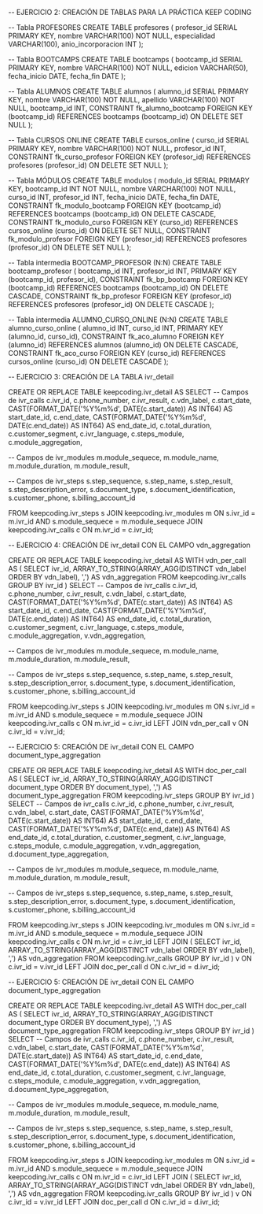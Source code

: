 -- EJERCICIO 2: CREACIÓN DE TABLAS PARA LA PRÁCTICA KEEP CODING

-- Tabla PROFESORES
CREATE TABLE profesores (
    profesor_id SERIAL PRIMARY KEY,
    nombre VARCHAR(100) NOT NULL,
    especialidad VARCHAR(100),
    anio_incorporacion INT
);

-- Tabla BOOTCAMPS
CREATE TABLE bootcamps (
    bootcamp_id SERIAL PRIMARY KEY,
    nombre VARCHAR(100) NOT NULL,
    edicion VARCHAR(50),
    fecha_inicio DATE,
    fecha_fin DATE
);

-- Tabla ALUMNOS
CREATE TABLE alumnos (
    alumno_id SERIAL PRIMARY KEY,
    nombre VARCHAR(100) NOT NULL,
    apellido VARCHAR(100) NOT NULL,
    bootcamp_id INT,
    CONSTRAINT fk_alumno_bootcamp FOREIGN KEY (bootcamp_id)
        REFERENCES bootcamps (bootcamp_id)
        ON DELETE SET NULL
);

-- Tabla CURSOS ONLINE
CREATE TABLE cursos_online (
    curso_id SERIAL PRIMARY KEY,
    nombre VARCHAR(100) NOT NULL,
    profesor_id INT,
    CONSTRAINT fk_curso_profesor FOREIGN KEY (profesor_id)
        REFERENCES profesores (profesor_id)
        ON DELETE SET NULL
);

-- Tabla MÓDULOS
CREATE TABLE modulos (
    modulo_id SERIAL PRIMARY KEY,
    bootcamp_id INT NOT NULL,
    nombre VARCHAR(100) NOT NULL,
    curso_id INT,
    profesor_id INT,
    fecha_inicio DATE,
    fecha_fin DATE,
    CONSTRAINT fk_modulo_bootcamp FOREIGN KEY (bootcamp_id)
        REFERENCES bootcamps (bootcamp_id)
        ON DELETE CASCADE,
    CONSTRAINT fk_modulo_curso FOREIGN KEY (curso_id)
        REFERENCES cursos_online (curso_id)
        ON DELETE SET NULL,
    CONSTRAINT fk_modulo_profesor FOREIGN KEY (profesor_id)
        REFERENCES profesores (profesor_id)
        ON DELETE SET NULL
);

-- Tabla intermedia BOOTCAMP_PROFESOR (N:N)
CREATE TABLE bootcamp_profesor (
    bootcamp_id INT,
    profesor_id INT,
    PRIMARY KEY (bootcamp_id, profesor_id),
    CONSTRAINT fk_bp_bootcamp FOREIGN KEY (bootcamp_id)
        REFERENCES bootcamps (bootcamp_id)
        ON DELETE CASCADE,
    CONSTRAINT fk_bp_profesor FOREIGN KEY (profesor_id)
        REFERENCES profesores (profesor_id)
        ON DELETE CASCADE
);

-- Tabla intermedia ALUMNO_CURSO_ONLINE (N:N)
CREATE TABLE alumno_curso_online (
    alumno_id INT,
    curso_id INT,
    PRIMARY KEY (alumno_id, curso_id),
    CONSTRAINT fk_aco_alumno FOREIGN KEY (alumno_id)
        REFERENCES alumnos (alumno_id)
        ON DELETE CASCADE,
    CONSTRAINT fk_aco_curso FOREIGN KEY (curso_id)
        REFERENCES cursos_online (curso_id)
        ON DELETE CASCADE
);




-- EJERCICIO 3: CREACIÓN DE LA TABLA ivr_detail

CREATE OR REPLACE TABLE keepcoding.ivr_detail AS
SELECT
  -- Campos de ivr_calls
  c.ivr_id,
  c.phone_number,
  c.ivr_result,
  c.vdn_label,
  c.start_date,
  CAST(FORMAT_DATE('%Y%m%d', DATE(c.start_date)) AS INT64) AS start_date_id,
  c.end_date,
  CAST(FORMAT_DATE('%Y%m%d', DATE(c.end_date)) AS INT64)   AS end_date_id,
  c.total_duration,
  c.customer_segment,
  c.ivr_language,
  c.steps_module,
  c.module_aggregation,

  -- Campos de ivr_modules
  m.module_sequece,
  m.module_name,
  m.module_duration,
  m.module_result,

  -- Campos de ivr_steps
  s.step_sequence,
  s.step_name,
  s.step_result,
  s.step_description_error,
  s.document_type,
  s.document_identification,
  s.customer_phone,
  s.billing_account_id

FROM keepcoding.ivr_steps s
JOIN keepcoding.ivr_modules m
  ON s.ivr_id = m.ivr_id
 AND s.module_sequece = m.module_sequece
JOIN keepcoding.ivr_calls c
  ON m.ivr_id = c.ivr_id;




  -- EJERCICIO 4: CREACIÓN DE ivr_detail CON EL CAMPO vdn_aggregation

CREATE OR REPLACE TABLE keepcoding.ivr_detail AS
WITH vdn_per_call AS (
  SELECT
    ivr_id,
    ARRAY_TO_STRING(ARRAY_AGG(DISTINCT vdn_label ORDER BY vdn_label), ',') AS vdn_aggregation
  FROM keepcoding.ivr_calls
  GROUP BY ivr_id
)
SELECT
  -- Campos de ivr_calls
  c.ivr_id,
  c.phone_number,
  c.ivr_result,
  c.vdn_label,
  c.start_date,
  CAST(FORMAT_DATE('%Y%m%d', DATE(c.start_date)) AS INT64) AS start_date_id,
  c.end_date,
  CAST(FORMAT_DATE('%Y%m%d', DATE(c.end_date)) AS INT64)   AS end_date_id,
  c.total_duration,
  c.customer_segment,
  c.ivr_language,
  c.steps_module,
  c.module_aggregation,
  v.vdn_aggregation,

  -- Campos de ivr_modules
  m.module_sequece,
  m.module_name,
  m.module_duration,
  m.module_result,

  -- Campos de ivr_steps
  s.step_sequence,
  s.step_name,
  s.step_result,
  s.step_description_error,
  s.document_type,
  s.document_identification,
  s.customer_phone,
  s.billing_account_id

FROM keepcoding.ivr_steps s
JOIN keepcoding.ivr_modules m
  ON s.ivr_id = m.ivr_id
 AND s.module_sequece = m.module_sequece
JOIN keepcoding.ivr_calls c
  ON m.ivr_id = c.ivr_id
LEFT JOIN vdn_per_call v
  ON c.ivr_id = v.ivr_id;




-- EJERCICIO 5: CREACIÓN DE ivr_detail CON EL CAMPO document_type_aggregation

CREATE OR REPLACE TABLE keepcoding.ivr_detail AS
WITH doc_per_call AS (
  SELECT
    ivr_id,
    ARRAY_TO_STRING(ARRAY_AGG(DISTINCT document_type ORDER BY document_type), ',') AS document_type_aggregation
  FROM keepcoding.ivr_steps
  GROUP BY ivr_id
)
SELECT
  -- Campos de ivr_calls
  c.ivr_id,
  c.phone_number,
  c.ivr_result,
  c.vdn_label,
  c.start_date,
  CAST(FORMAT_DATE('%Y%m%d', DATE(c.start_date)) AS INT64) AS start_date_id,
  c.end_date,
  CAST(FORMAT_DATE('%Y%m%d', DATE(c.end_date)) AS INT64)   AS end_date_id,
  c.total_duration,
  c.customer_segment,
  c.ivr_language,
  c.steps_module,
  c.module_aggregation,
  v.vdn_aggregation,
  d.document_type_aggregation,

  -- Campos de ivr_modules
  m.module_sequece,
  m.module_name,
  m.module_duration,
  m.module_result,

  -- Campos de ivr_steps
  s.step_sequence,
  s.step_name,
  s.step_result,
  s.step_description_error,
  s.document_type,
  s.document_identification,
  s.customer_phone,
  s.billing_account_id

FROM keepcoding.ivr_steps s
JOIN keepcoding.ivr_modules m
  ON s.ivr_id = m.ivr_id
 AND s.module_sequece = m.module_sequece
JOIN keepcoding.ivr_calls c
  ON m.ivr_id = c.ivr_id
LEFT JOIN (
  SELECT
    ivr_id,
    ARRAY_TO_STRING(ARRAY_AGG(DISTINCT vdn_label ORDER BY vdn_label), ',') AS vdn_aggregation
  FROM keepcoding.ivr_calls
  GROUP BY ivr_id
) v
  ON c.ivr_id = v.ivr_id
LEFT JOIN doc_per_call d
  ON c.ivr_id = d.ivr_id;




  -- EJERCICIO 5: CREACIÓN DE ivr_detail CON EL CAMPO document_type_aggregation

CREATE OR REPLACE TABLE keepcoding.ivr_detail AS
WITH doc_per_call AS (
  SELECT
    ivr_id,
    ARRAY_TO_STRING(ARRAY_AGG(DISTINCT document_type ORDER BY document_type), ',') AS document_type_aggregation
  FROM keepcoding.ivr_steps
  GROUP BY ivr_id
)
SELECT
  -- Campos de ivr_calls
  c.ivr_id,
  c.phone_number,
  c.ivr_result,
  c.vdn_label,
  c.start_date,
  CAST(FORMAT_DATE('%Y%m%d', DATE(c.start_date)) AS INT64) AS start_date_id,
  c.end_date,
  CAST(FORMAT_DATE('%Y%m%d', DATE(c.end_date)) AS INT64)   AS end_date_id,
  c.total_duration,
  c.customer_segment,
  c.ivr_language,
  c.steps_module,
  c.module_aggregation,
  v.vdn_aggregation,
  d.document_type_aggregation,

  -- Campos de ivr_modules
  m.module_sequece,
  m.module_name,
  m.module_duration,
  m.module_result,

  -- Campos de ivr_steps
  s.step_sequence,
  s.step_name,
  s.step_result,
  s.step_description_error,
  s.document_type,
  s.document_identification,
  s.customer_phone,
  s.billing_account_id

FROM keepcoding.ivr_steps s
JOIN keepcoding.ivr_modules m
  ON s.ivr_id = m.ivr_id
 AND s.module_sequece = m.module_sequece
JOIN keepcoding.ivr_calls c
  ON m.ivr_id = c.ivr_id
LEFT JOIN (
  SELECT
    ivr_id,
    ARRAY_TO_STRING(ARRAY_AGG(DISTINCT vdn_label ORDER BY vdn_label), ',') AS vdn_aggregation
  FROM keepcoding.ivr_calls
  GROUP BY ivr_id
) v
  ON c.ivr_id = v.ivr_id
LEFT JOIN doc_per_call d
  ON c.ivr_id = d.ivr_id;





  

 



